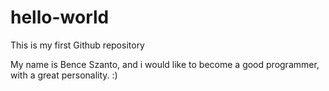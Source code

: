 # hello-world
This is my first Github repository

My name is Bence Szanto, and i would like to become a good programmer, with a great personality. :)


